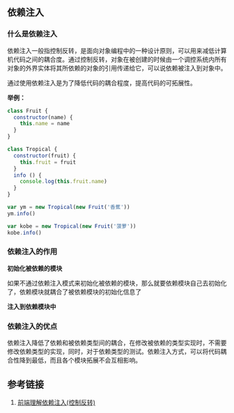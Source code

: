 



## 依赖注入

### 什么是依赖注入

依赖注入一般指控制反转，是面向对象编程中的一种设计原则，可以用来减低计算机代码之间的耦合度。通过控制反转，对象在被创建的时候由一个调控系统内所有对象的外界实体将其所依赖的对象的引用传递给它，可以说依赖被注入到对象中。

通过使用依赖注入是为了降低代码的耦合程度，提高代码的可拓展性。

**举例：**

```javascript
class Fruit {
  constructor(name) {
    this.name = name
  }
}

class Tropical {
  constructor(fruit) {
    this.fruit = fruit
  }
  info () {
    console.log(this.fruit.name)
  }
}

var ym = new Tropical(new Fruit('香蕉'))
ym.info()

var kobe = new Tropical(new Fruit('菠萝'))
kobe.info()
```

### 依赖注入的作用

**初始化被依赖的模块**

如果不通过依赖注入模式来初始化被依赖的模块，那么就要依赖模块自己去初始化了，依赖模块就耦合了被依赖模块的初始化信息了

**注入到依赖模块中**

### 依赖注入的优点

依赖注入降低了依赖和被依赖类型间的耦合，在修改被依赖的类型实现时，不需要修改依赖类型的实现，同时，对于依赖类型的测试。依赖注入方式，可以将代码耦合性降到最低，而且各个模块拓展不会互相影响。

## 参考链接

1. [前端理解依赖注入(控制反转)](https://segmentfault.com/a/1190000020320255?utm_source=weekly&utm_medium=email&utm_campaign=email_weekly)

